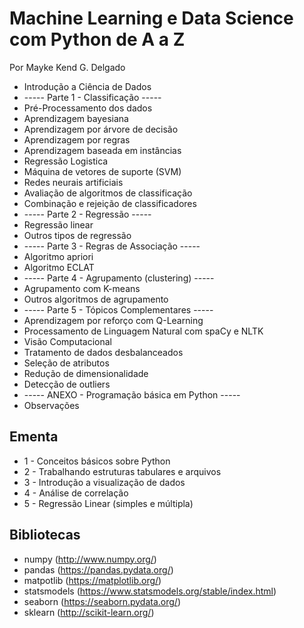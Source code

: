 # Machine Learning e Data Science com Python de A a Z

Por Mayke Kend G. Delgado


- Introdução a Ciência de Dados
- ----- Parte 1 - Classificação -----
- Pré-Processamento dos dados
- Aprendizagem bayesiana
- Aprendizagem por árvore de decisão
- Aprendizagem por regras
- Aprendizagem baseada em instâncias
- Regressão Logistica
- Máquina de vetores de suporte (SVM)
- Redes neurais artificiais
- Avaliação de algoritmos de classificação
- Combinação e rejeição de classificadores
- ----- Parte 2 - Regressão -----
- Regressão linear
- Outros tipos de regressão
- ----- Parte 3 - Regras de Associação -----
- Algoritmo apriori
- Algoritmo ECLAT
- ----- Parte 4 - Agrupamento (clustering) -----
- Agrupamento com K-means
- Outros algoritmos de agrupamento
- ----- Parte 5 - Tópicos Complementares -----
- Aprendizagem por reforço com Q-Learning
- Processamento de Linguagem Natural com spaCy e NLTK
- Visão Computacional
- Tratamento de dados desbalanceados
- Seleção de atributos
- Redução de dimensionalidade
- Detecção de outliers
- ----- ANEXO - Programação básica em Python -----
- Observações


## Ementa
- 1 - Conceitos básicos sobre Python
- 2 - Trabalhando estruturas tabulares e arquivos
- 3 - Introdução a visualização de dados
- 4 - Análise de correlação
- 5 - Regressão Linear (simples e múltipla)

## Bibliotecas

- numpy (http://www.numpy.org/)
- pandas (https://pandas.pydata.org/)
- matpotlib (https://matplotlib.org/)
- statsmodels (https://www.statsmodels.org/stable/index.html)
- seaborn (https://seaborn.pydata.org/)
- sklearn (http://scikit-learn.org/)
